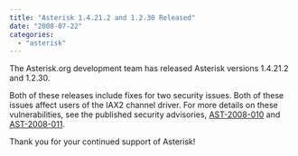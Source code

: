 ```yaml
---
title: "Asterisk 1.4.21.2 and 1.2.30 Released"
date: "2008-07-22"
categories: 
  - "asterisk"
---
```


The Asterisk.org development team has released Asterisk versions 1.4.21.2 and 1.2.30.

Both of these releases include fixes for two security issues. Both of these issues affect users of the IAX2 channel driver. For more details on these vulnerabilities, see the published security advisories, [AST-2008-010](http://downloads.digium.com/pub/security/AST-2008-010.html) and [AST-2008-011](http://downloads.digium.com/pub/security/AST-2008-011.html).

Thank you for your continued support of Asterisk!
